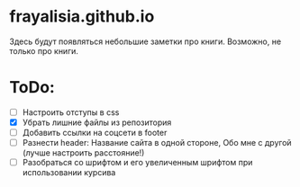 # frayalisia.github.io
Здесь будут появляться небольшие заметки про книги. 
Возможно, не только про книги. 

# ToDo:
- [ ] Настроить отступы в css
- [X] Убрать лишние файлы из репозитория
- [ ] Добавить ссылки на соцсети в footer
- [ ] Разнести header: Название сайта в одной стороне, Обо мне с другой (лучше настроить расстояние!)
- [ ] Разобраться со шрифтом и его увеличенным шрифтом при использовании курсива
